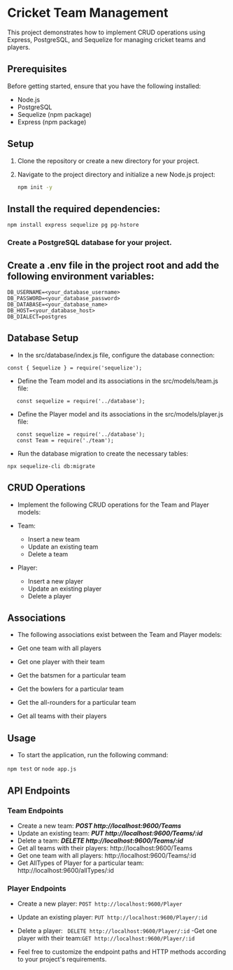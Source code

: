 # Cricket Team Management

This project demonstrates how to implement CRUD operations using Express, PostgreSQL, and Sequelize for managing cricket teams and players.

## Prerequisites

Before getting started, ensure that you have the following installed:

- Node.js
- PostgreSQL
- Sequelize (npm package)
- Express (npm package)

## Setup

1. Clone the repository or create a new directory for your project.
2. Navigate to the project directory and initialize a new Node.js project:

   ```bash
   npm init -y

## Install the required dependencies:

``` npm install express sequelize pg pg-hstore ```


### Create a PostgreSQL database for your project.

## Create a .env file in the project root and add the following environment variables:

```
DB_USERNAME=<your_database_username>
DB_PASSWORD=<your_database_password>
DB_DATABASE=<your_database_name>
DB_HOST=<your_database_host>
DB_DIALECT=postgres

```

## Database Setup

- In the src/database/index.js file, configure the database connection:

```const { Sequelize } = require('sequelize');```

- Define the Team model and its associations in the src/models/team.js file:

```const { DataTypes } = require('sequelize');
   const sequelize = require('../database'); 
```

- Define the Player model and its associations in the src/models/player.js file:

```const { DataTypes } = require('sequelize');
   const sequelize = require('../database');
   const Team = require('./team');
```

- Run the database migration to create the necessary tables:

```npx sequelize-cli db:migrate```


## CRUD Operations

- Implement the following CRUD operations for the Team and Player models:

- Team:
    - Insert a new team
    - Update an existing team
    - Delete a team

- Player:
    - Insert a new player
    - Update an existing player
    - Delete a player


## Associations
- The following associations exist between the Team and Player models:

- Get one team with all players
- Get one player with their team
- Get the batsmen for a particular team
- Get the bowlers for a particular team
- Get the all-rounders for a particular team
- Get all teams with their players

## Usage

- To start the application, run the following command:

``` npm test ```
       or
``` node app.js ```

##  API Endpoints

  ### Team Endpoints

 - Create a new team: ***POST http://localhost:9600/Teams***
 - Update an existing team: ***PUT http://localhost:9600/Teams/:id***
 - Delete a team: ***DELETE http://localhost:9600/Teams/:id***
 - Get all teams with their players:  http://localhost:9600/Teams 
 - Get one team with all players:  http://localhost:9600/Teams/:id 
 - Get AllTypes of Player for a particular team:   http://localhost:9600/allTypes/:id 


  ### Player Endpoints
    
 - Create a new player: ```POST http://localhost:9600/Player```
 - Update an existing player: ``` PUT http://localhost:9600/Player/:id ```
 - Delete a player: ``` DELETE http://localhost:9600/Player/:id```
 -Get one player with their team:```GET http://localhost:9600/Player/:id ```

- Feel free to customize the endpoint paths and HTTP methods according to your project's requirements.
